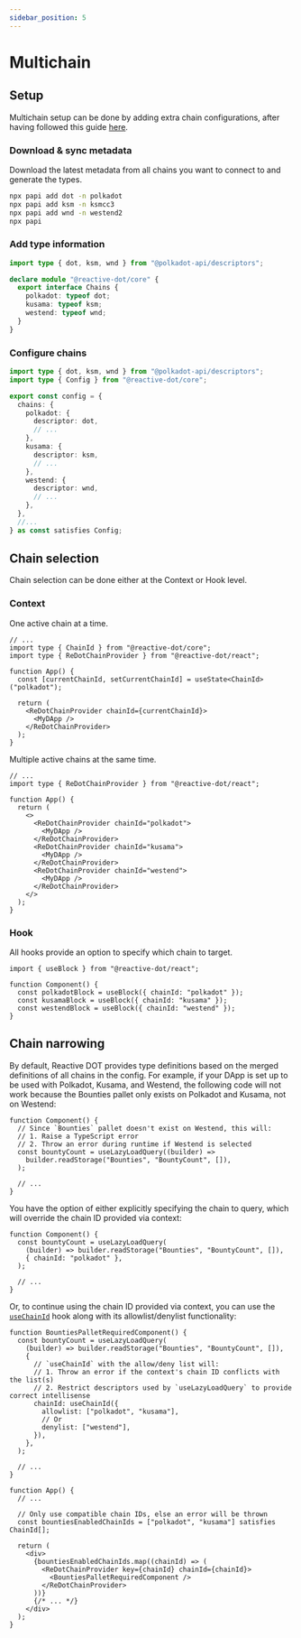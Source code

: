 ```yaml
---
sidebar_position: 5
---
```


# Multichain

## Setup

Multichain setup can be done by adding extra chain configurations, after having followed this guide [here](./setup.mdx).

### Download & sync metadata

Download the latest metadata from all chains you want to connect to and generate the types.

```sh
npx papi add dot -n polkadot
npx papi add ksm -n ksmcc3
npx papi add wnd -n westend2
npx papi
```

### Add type information

```ts title="redot.d.ts"
import type { dot, ksm, wnd } from "@polkadot-api/descriptors";

declare module "@reactive-dot/core" {
  export interface Chains {
    polkadot: typeof dot;
    kusama: typeof ksm;
    westend: typeof wnd;
  }
}
```

### Configure chains

```ts title="config.ts"
import type { dot, ksm, wnd } from "@polkadot-api/descriptors";
import type { Config } from "@reactive-dot/core";

export const config = {
  chains: {
    polkadot: {
      descriptor: dot,
      // ...
    },
    kusama: {
      descriptor: ksm,
      // ...
    },
    westend: {
      descriptor: wnd,
      // ...
    },
  },
  //...
} as const satisfies Config;
```

## Chain selection

Chain selection can be done either at the Context or Hook level.

### Context

One active chain at a time.

```tsx
// ...
import type { ChainId } from "@reactive-dot/core";
import type { ReDotChainProvider } from "@reactive-dot/react";

function App() {
  const [currentChainId, setCurrentChainId] = useState<ChainId>("polkadot");

  return (
    <ReDotChainProvider chainId={currentChainId}>
      <MyDApp />
    </ReDotChainProvider>
  );
}
```

Multiple active chains at the same time.

```tsx
// ...
import type { ReDotChainProvider } from "@reactive-dot/react";

function App() {
  return (
    <>
      <ReDotChainProvider chainId="polkadot">
        <MyDApp />
      </ReDotChainProvider>
      <ReDotChainProvider chainId="kusama">
        <MyDApp />
      </ReDotChainProvider>
      <ReDotChainProvider chainId="westend">
        <MyDApp />
      </ReDotChainProvider>
    </>
  );
}
```

### Hook

All hooks provide an option to specify which chain to target.

```tsx
import { useBlock } from "@reactive-dot/react";

function Component() {
  const polkadotBlock = useBlock({ chainId: "polkadot" });
  const kusamaBlock = useBlock({ chainId: "kusama" });
  const westendBlock = useBlock({ chainId: "westend" });
}
```

## Chain narrowing

By default, Reactive DOT provides type definitions based on the merged definitions of all chains in the config. For example, if your DApp is set up to be used with Polkadot, Kusama, and Westend, the following code will not work because the Bounties pallet only exists on Polkadot and Kusama, not on Westend:

```tsx
function Component() {
  // Since `Bounties` pallet doesn't exist on Westend, this will:
  // 1. Raise a TypeScript error
  // 2. Throw an error during runtime if Westend is selected
  const bountyCount = useLazyLoadQuery((builder) =>
    builder.readStorage("Bounties", "BountyCount", []),
  );

  // ...
}
```

You have the option of either explicitly specifying the chain to query, which will override the chain ID provided via context:

```tsx
function Component() {
  const bountyCount = useLazyLoadQuery(
    (builder) => builder.readStorage("Bounties", "BountyCount", []),
    { chainId: "polkadot" },
  );

  // ...
}
```

Or, to continue using the chain ID provided via context, you can use the [`useChainId`](/api/react/function/useChainId) hook along with its allowlist/denylist functionality:

```tsx
function BountiesPalletRequiredComponent() {
  const bountyCount = useLazyLoadQuery(
    (builder) => builder.readStorage("Bounties", "BountyCount", []),
    {
      // `useChainId` with the allow/deny list will:
      // 1. Throw an error if the context's chain ID conflicts with the list(s)
      // 2. Restrict descriptors used by `useLazyLoadQuery` to provide correct intellisense
      chainId: useChainId({
        allowlist: ["polkadot", "kusama"],
        // Or
        denylist: ["westend"],
      }),
    },
  );

  // ...
}

function App() {
  // ...

  // Only use compatible chain IDs, else an error will be thrown
  const bountiesEnabledChainIds = ["polkadot", "kusama"] satisfies ChainId[];

  return (
    <div>
      {bountiesEnabledChainIds.map((chainId) => (
        <ReDotChainProvider key={chainId} chainId={chainId}>
          <BountiesPalletRequiredComponent />
        </ReDotChainProvider>
      ))}
      {/* ... */}
    </div>
  );
}
```
